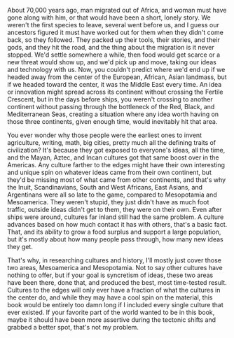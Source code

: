About 70,000 years ago, man migrated out of Africa, and woman must have gone along with him, or that would have been a short, lonely story. We weren't the first species to leave, several went before us, and I guess our ancestors figured it must have worked out for them when they didn't come back, so they followed. They packed up their tools, their stories, and their gods, and they hit the road, and the thing about the migration is it never stopped. We'd settle somewhere a while, then food would get scarce or a new threat would show up, and we'd pick up and move, taking our ideas and technology with us. Now, you couldn't predict where we'd end up if we headed away from the center of the European, African, Asian landmass, but if we headed toward the center, it was the Middle East every time. An idea or innovation might spread across its continent without crossing the Fertile Crescent, but in the days before ships, you weren't crossing to another continent without passing through the bottleneck of the Red, Black, and Mediterranean Seas, creating a situation where any idea worth having on those three continents, given enough time, would inevitably hit that area.


You ever wonder why those people were the earliest ones to invent agriculture, writing, math, big cities, pretty much all the defining traits of civilization? It's because they got exposed to everyone's ideas, all the time, and the Mayan, Aztec, and Incan cultures got that same boost over in the Americas. Any culture farther to the edges might have their own interesting and unique spin on whatever ideas came from their own continent, but they'd be missing most of what came from other continents, and that's why the Inuit, Scandinavians, South and West Africans, East Asians, and Argentinans were all so late to the game, compared to Mesopotamia and Mesoamerica. They weren't stupid, they just didn't have as much foot traffic, outside ideas didn't get to them, they were on their own. Even after ships were around, cultures far inland still had the same problem. A culture advances based on how much contact it has with others, that's a basic fact. That, and its ability to grow a food surplus and support a large population, but it's mostly about how many people pass through, how many new ideas they get.


That's why, in researching cultures and history, I'll mostly just cover those two areas, Mesoamerica and Mesopotamia. Not to say other cultures have nothing to offer, but if your goal is syncretism of ideas, these two areas have been there, done that, and produced the best, most time-tested result. Cultures to the edges will only ever have a fraction of what the cultures in the center do, and while they may have a cool spin on the material, this book would be entirely too damn long if I included every single culture that ever existed. If your favorite part of the world wanted to be in this book, maybe it should have been more assertive during the tectonic shifts and grabbed a better spot, that's not my problem.